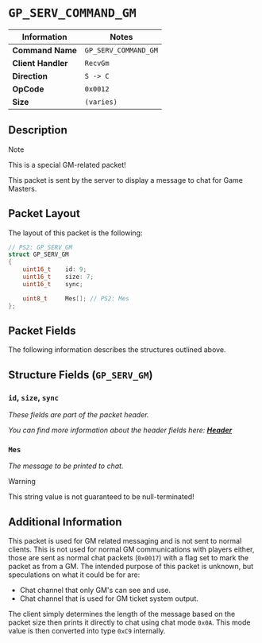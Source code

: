 # `GP_SERV_COMMAND_GM`

| Information               | Notes |
|---                        |---    |
| **Command Name**          | `GP_SERV_COMMAND_GM` |
| **Client Handler**        | `RecvGm` |
| **Direction**             | `S -> C` |
| **OpCode**                | `0x0012` |
| **Size**                  | `(varies)` |

## Description

> [!NOTE]
> This is a special GM-related packet!

This packet is sent by the server to display a message to chat for Game Masters.

## Packet Layout

The layout of this packet is the following:

```cpp
// PS2: GP_SERV_GM
struct GP_SERV_GM
{
    uint16_t    id: 9;
    uint16_t    size: 7;
    uint16_t    sync;

    uint8_t     Mes[]; // PS2: Mes
};
```

## Packet Fields

The following information describes the structures outlined above.

## Structure Fields (`GP_SERV_GM`)

### `id`, `size`, `sync`

_These fields are part of the packet header._

_You can find more information about the header fields here: [**Header**](/world/HEADER.md)_

### `Mes`

_The message to be printed to chat._

> [!WARNING]
> This string value is not guaranteed to be null-terminated!

## Additional Information

This packet is used for GM related messaging and is not sent to normal clients. This is not used for normal GM communications with players either, those are sent as normal chat packets (`0x0017`) with a flag set to mark the packet as from a GM. The intended purpose of this packet is unknown, but speculations on what it could be for are:

  - Chat channel that only GM's can see and use.
  - Chat channel that is used for GM ticket system output.

The client simply determines the length of the message based on the packet size then prints it directly to chat using chat mode `0x0A`. This mode value is then converted into type `0xC9` internally.
